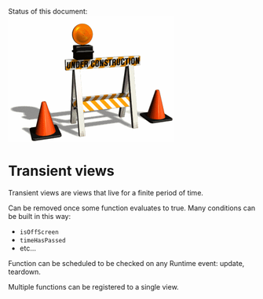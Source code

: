 Status of this document:
![](../_assets/under-construction-flashing-barracade-animation.gif)

# Transient views

Transient views are views that live for a finite period of time.

Can be removed once some function evaluates to true. Many conditions can be built in this way:

- `isOffScreen`
- `timeHasPassed`
- etc...

Function can be scheduled to be checked on any Runtime event: update, teardown.

Multiple functions can be registered to a single view.